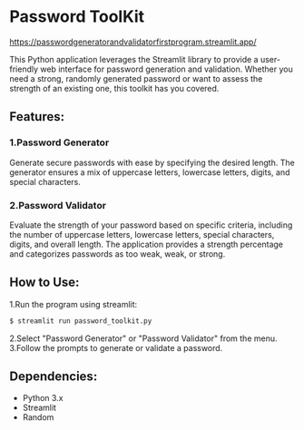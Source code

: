 # Password ToolKit

https://passwordgeneratorandvalidatorfirstprogram.streamlit.app/

This Python application leverages the Streamlit library to provide a user-friendly web interface for password generation and validation. Whether you need a strong, randomly generated password or want to assess the strength of an existing one, this toolkit has you covered.

## Features:
  ### 1.Password Generator
  Generate secure passwords with ease by specifying the desired length. The generator ensures a mix of uppercase letters, lowercase letters, digits, and special characters.

  ### 2.Password Validator
  Evaluate the strength of your password based on specific criteria, including the number of uppercase letters, lowercase letters, special characters, digits, and overall length. The application provides a strength 
  percentage and categorizes passwords as too weak, weak, or strong.
## How to Use:
1.Run the program using streamlit:
```bash
$ streamlit run password_toolkit.py

```
2.Select "Password Generator" or "Password Validator" from the menu.
3.Follow the prompts to generate or validate a password.

## Dependencies:
- Python 3.x
- Streamlit
- Random
